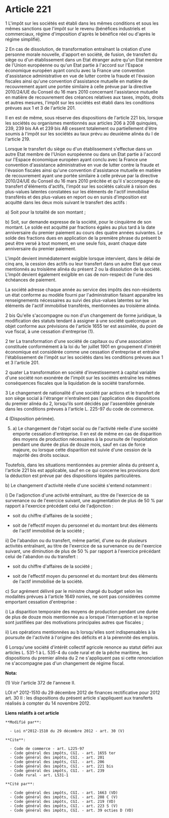 # Article 221

1 L'impôt sur les sociétés est établi dans les mêmes conditions et sous les mêmes sanctions que l'impôt sur le revenu
(bénéfices industriels et commerciaux, régime d'imposition d'après le bénéfice réel ou d'après le régime simplifié). 

2 En cas de dissolution, de transformation entraînant la création d'une personne morale nouvelle, d'apport en société, de
fusion, de transfert du siège ou d'un établissement dans un Etat étranger autre qu'un Etat membre de l'Union européenne ou
qu'un Etat partie à l'accord sur l'Espace économique européen ayant conclu avec la France une convention d'assistance
administrative en vue de lutter contre la fraude et l'évasion fiscales ainsi qu'une convention d'assistance mutuelle en
matière de recouvrement ayant une portée similaire à celle prévue par la directive 2010/24/UE du Conseil du 16 mars 2010
concernant l'assistance mutuelle en matière de recouvrement des créances relatives aux taxes, impôts, droits et autres
mesures, l'impôt sur les sociétés est établi dans les conditions prévues aux 1 et 3 de l'article 201. 

Il en est de même, sous réserve des dispositions de l'article 221 bis, lorsque les sociétés ou organismes mentionnés aux
articles 206 à 208 quinquies, 239, 239 bis AA et 239 bis AB cessent totalement ou partiellement d'être soumis à l'impôt sur
les sociétés au taux prévu au deuxième alinéa du I de l'article 219. 

Lorsque le transfert du siège ou d'un établissement s'effectue dans un autre Etat membre de l'Union européenne ou dans un
Etat partie à l'accord sur l'Espace économique européen ayant conclu avec la France une convention d'assistance
administrative en vue de lutter contre la fraude et l'évasion fiscales ainsi qu'une convention d'assistance mutuelle en
matière de recouvrement ayant une portée similaire à celle prévue par la directive 2010/24/UE du Conseil du 16 mars 2010
précitée et qu'il s'accompagne du transfert d'éléments d'actifs, l'impôt sur les sociétés calculé à raison des plus-values
latentes constatées sur les éléments de l'actif immobilisé transférés et des plus-values en report ou en sursis d'imposition
est acquitté dans les deux mois suivant le transfert des actifs :

a) Soit pour la totalité de son montant ;

b) Soit, sur demande expresse de la société, pour le cinquième de son montant. Le solde est acquitté par fractions égales au
plus tard à la date anniversaire du premier paiement au cours des quatre années suivantes. Le solde des fractions dues en
application de la première phrase du présent b peut être versé à tout moment, en une seule fois, avant chaque date
anniversaire du premier paiement.

L'impôt devient immédiatement exigible lorsque intervient, dans le délai de cinq ans, la cession des actifs ou leur transfert
dans un autre Etat que ceux mentionnés au troisième alinéa du présent 2 ou la dissolution de la société. L'impôt devient
également exigible en cas de non-respect de l'une des échéances de paiement.

La société adresse chaque année au service des impôts des non-résidents un état conforme au modèle fourni par
l'administration faisant apparaître les renseignements nécessaires au suivi des plus-values latentes sur les éléments de
l'actif immobilisé transférés, mentionnées au troisième alinéa.

2 bis Qu'elle s'accompagne ou non d'un changement de forme juridique, la modification des statuts tendant à assigner à une
société quelconque un objet conforme aux prévisions de l'article 1655 ter est assimilée, du point de vue fiscal, à une
cessation d'entreprise (1). 

2 ter La transformation d'une société de capitaux ou d'une association constituée conformément à la loi du 1er juillet 1901
en groupement d'intérêt économique est considérée comme une cessation d'entreprise et entraîne l'établissement de l'impôt sur
les sociétés dans les conditions prévues aux 1 et 3 l'article 201. 

2 quater La transformation en société d'investissement à capital variable d'une société non exonérée de l'impôt sur les
sociétés entraîne les mêmes conséquences fiscales que la liquidation de la société transformée. 

3 Le changement de nationalité d'une société par actions et le transfert de son siège social à l'étranger n'entraînent pas
l'application des dispositions du premier alinéa du 2, lorsqu'ils sont décidés par l'assemblée générale dans les conditions
prévues à l'article L. 225-97 du code de commerce. 

4 (Disposition périmée). 

5. a) Le changement de l'objet social ou de l'activité réelle d'une société emporte cessation d'entreprise. Il en est de même
en cas de disparition des moyens de production nécessaires à la poursuite de l'exploitation pendant une durée de plus de
douze mois, sauf en cas de force majeure, ou lorsque cette disparition est suivie d'une cession de la majorité des droits
sociaux. 

Toutefois, dans les situations mentionnées au premier alinéa du présent a, l'article 221 bis est applicable, sauf en ce qui
concerne les provisions dont la déduction est prévue par des dispositions légales particulières. 

b) Le changement d'activité réelle d'une société s'entend notamment : 

i) De l'adjonction d'une activité entraînant, au titre de l'exercice de sa survenance ou de l'exercice suivant, une
augmentation de plus de 50 % par rapport à l'exercice précédant celui de l'adjonction : 

- soit du chiffre d'affaires de la société ; 

- soit de l'effectif moyen du personnel et du montant brut des éléments de l'actif immobilisé de la société ; 

ii) De l'abandon ou du transfert, même partiel, d'une ou de plusieurs activités entraînant, au titre de l'exercice de sa
survenance ou de l'exercice suivant, une diminution de plus de 50 % par rapport à l'exercice précédant celui de l'abandon ou
du transfert : 

- soit du chiffre d'affaires de la société ; 

- soit de l'effectif moyen du personnel et du montant brut des éléments de l'actif immobilisé de la société. 

c) Sur agrément délivré par le ministre chargé du budget selon les modalités prévues à l'article 1649 nonies, ne sont pas
considérées comme emportant cessation d'entreprise : 

i) La disparition temporaire des moyens de production pendant une durée de plus de douze mois mentionnée au a lorsque
l'interruption et la reprise sont justifiées par des motivations principales autres que fiscales ; 

ii) Les opérations mentionnées au b lorsqu'elles sont indispensables à la poursuite de l'activité à l'origine des déficits et
à la pérennité des emplois. 

6 Lorsqu'une société d'intérêt collectif agricole renonce au statut défini aux articles L. 531-1 à L. 535-4 du code rural et
de la pêche maritime, les dispositions du premier alinéa du 2 ne s'appliquent pas si cette renonciation ne s'accompagne pas
d'un changement de régime fiscal.

**Nota:**

(1) Voir l'article 372 de l'annexe II.

LOI n° 2012-1510 du 29 décembre 2012 de finances rectificative pour 2012 art. 30 II : les dispositions du présent article
s'appliquent aux transferts réalisés à compter du 14 novembre 2012.

**Liens relatifs à cet article**

	**Modifié par**:

	  - Loi n°2012-1510 du 29 décembre 2012 - art. 30 (V)

	**Cite**:

	  - Code de commerce - art. L225-97
	  - Code général des impôts, CGI. - art. 1655 ter
	  - Code général des impôts, CGI. - art. 201
	  - Code général des impôts, CGI. - art. 206
	  - Code général des impôts, CGI. - art. 221 bis
	  - Code général des impôts, CGI. - art. 239
	  - Code rural - art. L531-1

	**Cité par**:

	  - Code général des impôts, CGI. - art. 1663 (VD)
	  - Code général des impôts, CGI. - art. 208 C (V)
	  - Code général des impôts, CGI. - art. 219 (VD)
	  - Code général des impôts, CGI. - art. 223 S (V)
	  - Code général des impôts, CGI. - art. 39 octies D (VD)
